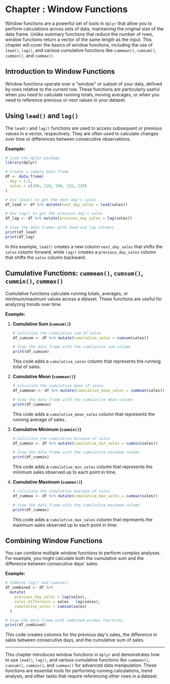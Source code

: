 # Chapter : Window Functions 

Window functions are a powerful set of tools in `dplyr` that allow you to perform calculations across sets of data, maintaining the original size of the data frame. Unlike summary functions that reduce the number of rows, window functions return a vector of the same length as the input. This chapter will cover the basics of window functions, including the use of `lead()`, `lag()`, and various cumulative functions like `cummean()`, `cumsum()`, `cummin()`, and `cummax()`.

## Introduction to Window Functions

Window functions operate over a "window" or subset of your data, defined by rows relative to the current row. These functions are particularly useful when you need to calculate running totals, moving averages, or when you need to reference previous or next values in your dataset.

## Using `lead()` and `lag()`

The `lead()` and `lag()` functions are used to access subsequent or previous values in a vector, respectively. They are often used to calculate changes over time or differences between consecutive observations.

**Example:**

```r
# Load the dplyr package
library(dplyr)

# Create a sample data frame
df <- data.frame(
  day = 1:5,
  sales = c(200, 210, 190, 215, 220)
)

# Use lead() to get the next day's sales
df_lead <- df %>% mutate(next_day_sales = lead(sales))

# Use lag() to get the previous day's sales
df_lag <- df %>% mutate(previous_day_sales = lag(sales))

# View the data frames with lead and lag columns
print(df_lead)
print(df_lag)
```

In this example, `lead()` creates a new column `next_day_sales` that shifts the `sales` column forward, while `lag()` creates a `previous_day_sales` column that shifts the `sales` column backward.

## Cumulative Functions: `cummean()`, `cumsum()`, `cummin()`, `cummax()`

Cumulative functions calculate running totals, averages, or minimum/maximum values across a dataset. These functions are useful for analyzing trends over time.

**Example:**

1. **Cumulative Sum (`cumsum()`)**

   ```r
   # Calculate the cumulative sum of sales
   df_cumsum <- df %>% mutate(cumulative_sales = cumsum(sales))

   # View the data frame with the cumulative sum column
   print(df_cumsum)
   ```

   This code adds a `cumulative_sales` column that represents the running total of sales.

2. **Cumulative Mean (`cummean()`)**

   ```r
   # Calculate the cumulative mean of sales
   df_cummean <- df %>% mutate(cumulative_mean_sales = cummean(sales))

   # View the data frame with the cumulative mean column
   print(df_cummean)
   ```

   This code adds a `cumulative_mean_sales` column that represents the running average of sales.

3. **Cumulative Minimum (`cummin()`)**

   ```r
   # Calculate the cumulative minimum of sales
   df_cummin <- df %>% mutate(cumulative_min_sales = cummin(sales))

   # View the data frame with the cumulative minimum column
   print(df_cummin)
   ```

   This code adds a `cumulative_min_sales` column that represents the minimum sales observed up to each point in time.

4. **Cumulative Maximum (`cummax()`)**

   ```r
   # Calculate the cumulative maximum of sales
   df_cummax <- df %>% mutate(cumulative_max_sales = cummax(sales))

   # View the data frame with the cumulative maximum column
   print(df_cummax)
   ```

   This code adds a `cumulative_max_sales` column that represents the maximum sales observed up to each point in time.

## Combining Window Functions

You can combine multiple window functions to perform complex analyses. For example, you might calculate both the cumulative sum and the difference between consecutive days' sales.

**Example:**

```r
# Combine lag() and cumsum()
df_combined <- df %>% 
  mutate(
    previous_day_sales = lag(sales),
    sales_difference = sales - lag(sales),
    cumulative_sales = cumsum(sales)
  )

# View the data frame with combined window functions
print(df_combined)
```

This code creates columns for the previous day's sales, the difference in sales between consecutive days, and the cumulative sum of sales.

---

This chapter introduces window functions in `dplyr` and demonstrates how to use `lead()`, `lag()`, and various cumulative functions like `cummean()`, `cumsum()`, `cummin()`, and `cummax()` for advanced data manipulation. These functions are essential tools for performing running calculations, trend analysis, and other tasks that require referencing other rows in a dataset.
